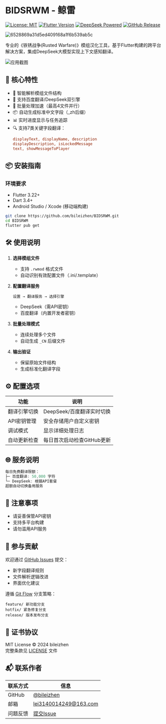 # BIDSRWM - 鲸雷

[![License: MIT](https://img.shields.io/badge/License-MIT-yellow.svg)](https://opensource.org/licenses/MIT)
[![Flutter Version](https://img.shields.io/badge/Flutter-3.22-blue)](https://flutter.dev)
[![DeepSeek Powered](https://img.shields.io/badge/Powered%20By-DeepSeek-2B7FFF)](https://deepseek.com)
[![GitHub Release](https://img.shields.io/github/v/release/bileizhen/BIDSRWM)](https://github.com/bileizhen/BIDSRWM/releases)

![6528869a31d5ed409168a1f6b539ab5c](https://github.com/user-attachments/assets/f079c1bb-f10c-4b67-9faf-3201efea95d6)

专业的《铁锈战争(Rusted Warfare)》模组汉化工具，基于Flutter构建的跨平台解决方案，集成DeepSeek大模型实现上下文感知翻译。

![应用截图](assets/screenshot.png) <!-- 需要添加实际截图 -->

## 🚀 核心特性

- 🧩 智能解析模组文件结构
- 🔄 支持百度翻译/DeepSeek双引擎
- 🚤 批量处理加速（最高4文件并行）
- 📦 自动生成标准中文字段（_zh后缀）
- 📊 实时进度显示与任务追踪
- 🔍 支持7类关键字段翻译：
  ```ini
  displayText, displayName, description
  displayDescription, isLockedMessage
  text, showMessageToPlayer
  ```

## 📦 安装指南

### 环境要求
- Flutter 3.22+
- Dart 3.4+
- Android Studio / Xcode (移动端构建)
```bash
git clone https://github.com/bileizhen/BIDSRWM.git
cd BIDSRWM
flutter pub get
```
## 🛠️ 使用说明

1. **选择模组文件**
   - 支持 `.rwmod` 格式文件
   - 自动识别有效配置文件（.ini/.template）

2. **配置翻译服务**
   ```text
   设置 → 翻译服务 → 选择引擎
   ```
   - DeepSeek（需API密钥）
   - 百度翻译（内置开发者密钥）

3. **批量处理模式**
   - 连续处理多个文件
   - 自动生成 `_CN` 后缀文件

4. **输出验证**
   - 保留原始文件结构
   - 生成标准化翻译字段

## ⚙️ 配置选项

| 功能                | 说明                          |
|---------------------|-----------------------------|
| 翻译引擎切换        | DeepSeek/百度翻译实时切换       |
| API密钥管理         | 安全存储用户自定义密钥          |
| 调试模式            | 显示详细处理日志                |
| 自动更新检查        | 每日首次启动检查GitHub更新       |

## 🌐 服务说明
```dart
每日免费翻译限额：
├─ 百度翻译: 50,000 字符
└─ DeepSeek: 根据API套餐
超额自动切换备用服务
```

## 📝 注意事项
- 请妥善保管API密钥
- 支持多平台构建
- 请勿滥用API服务


## 🤝 参与贡献

欢迎通过 [GitHub Issues](https://github.com/bileizhen/BIDSRWM/issues) 提交：  
- 新字段翻译规则  
- 文件解析逻辑改进  
- 界面优化建议  

遵循 [Git Flow](https://nvie.com/posts/a-successful-git-branching-model/) 分支策略：  
```
feature/ 新功能分支
hotfix/ 紧急修复分支
release/ 版本发布分支
```

## 📄 证书协议
MIT License © 2024 bileizhen  
完整条款见 [LICENSE](LICENSE) 文件

## 📬 联系作者

| 联系方式         | 信息                         |
|------------------|-----------------------------|
| GitHub           | [@bileizhen](https://github.com/bileizhen) |
| 邮箱             | lei3140014249@163.com        |
| 问题反馈         | [提交Issue](https://github.com/bileizhen/BIDSRWM/issues) |
